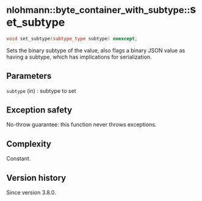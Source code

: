 # <small>nlohmann::byte_container_with_subtype::</small>set_subtype

```cpp
void set_subtype(subtype_type subtype) noexcept;
```

Sets the binary subtype of the value, also flags a binary JSON value as having a subtype, which has implications for
serialization.

## Parameters

`subtype` (in)
:   subtype to set

## Exception safety

No-throw guarantee: this function never throws exceptions.

## Complexity

Constant.

## Version history

Since version 3.8.0.
